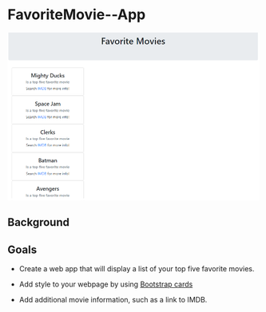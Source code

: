 # FavoriteMovie--App

![favmovie](favoritemovie.png)

## Background



## Goals


* Create a web app that will display a list of your top five favorite movies.

* Add style to your webpage by using [Bootstrap cards](https://getbootstrap.com/docs/4.0/components/card/) 

* Add additional movie information, such as a link to IMDB.
